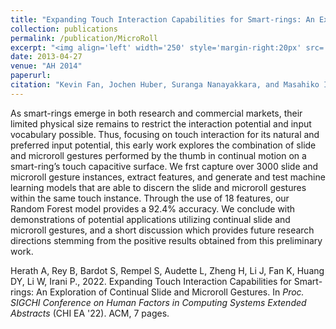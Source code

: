 ```yaml
---
title: "Expanding Touch Interaction Capabilities for Smart-rings: An Exploration of Continual Slide and Microroll Gestures"
collection: publications
permalink: /publication/MicroRoll
excerpt: "<img align='left' width='250' style='margin-right:20px' src='/images/microroll.png'>We explored miniature slide + roll gestures for the emerging smart ring wearable devices.<br> Published at CHI 2022 LBW."
date: 2013-04-27
venue: "AH 2014"
paperurl:
citation: "Kevin Fan, Jochen Huber, Suranga Nanayakkara, and Masahiko Inami. In <i>Proc. 5th Augmented Human International Conference</i> (AH '14). ACM, 8 pages."
---
```


As smart-rings emerge in both research and commercial markets,
their limited physical size remains to restrict the interaction potential and input vocabulary possible. Thus, focusing on touch
interaction for its natural and preferred input potential, this early
work explores the combination of slide and microroll gestures performed by the thumb in continual motion on a smart-ring’s touch
capacitive surface. We frst capture over 3000 slide and microroll
gesture instances, extract features, and generate and test machine
learning models that are able to discern the slide and microroll
gestures within the same touch instance. Through the use of 18
features, our Random Forest model provides a 92.4% accuracy. We
conclude with demonstrations of potential applications utilizing
continual slide and microroll gestures, and a short discussion which
provides future research directions stemming from the positive
results obtained from this preliminary work.

Herath A, Rey B, Bardot S, Rempel S, Audette L, Zheng H, Li J, Fan K, Huang DY, Li W, Irani P., 2022. Expanding Touch Interaction Capabilities for Smart-rings: An Exploration of Continual Slide and Microroll Gestures. In *Proc. SIGCHI Conference on Human Factors in Computing Systems Extended Abstracts* (CHI EA '22). ACM, 7 pages.